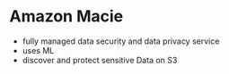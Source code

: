 # Amazon Macie
- fully managed data security and data privacy service
- uses ML
- discover and protect sensitive Data on S3